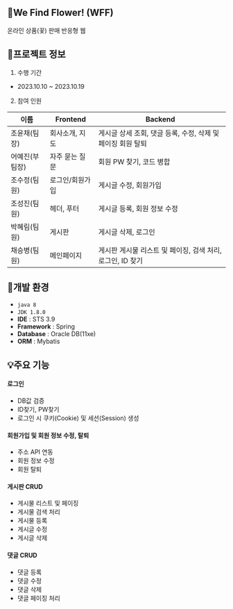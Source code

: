 ## 🌻We Find Flower! (WFF)
온라인 상품(꽃) 판매 반응형 웹

## 📝프로젝트 정보
1. 수행 기간
* 2023.10.10 ~ 2023.10.19

2. 참여 인원

|이름|Frontend|Backend|
|------|---|---|
|조윤채(팀장)|회사소개, 지도|게시글 상세 조회, 댓글 등록, 수정, 삭제 및 페이징 회원 탈퇴|
|어예진(부팀장)|자주 묻는 질문|회원 PW 찾기, 코드 병합|
|조수정(팀원)|로그인/회원가입|게시글 수정, 회원가입|
|조성진(팀원)|헤더, 푸터|게시글 등록, 회원 정보 수정|
|박혜림(팀원)|게시판|게시글 삭제, 로그인|
|채승병(팀원)|메인페이지|게시판 게시물 리스트 및 페이징, 검색 처리, 로그인, ID 찾기|


## 📒개발 환경
- `java 8`
- `JDK 1.8.0`
- **IDE** : STS 3.9
- **Framework** : Spring
- **Database** : Oracle DB(11xe)
- **ORM** : Mybatis

## 💡주요 기능
#### 로그인
- DB값 검증
- ID찾기, PW찾기
- 로그인 시 쿠키(Cookie) 및 세션(Session) 생성

#### 회원가입 및 회원 정보 수정, 탈퇴
- 주소 API 연동
- 회원 정보 수정
- 회원 탈퇴

#### 게시판 CRUD
- 게시물 리스트 및 페이징
- 게시물 검색 처리
- 게시물 등록
- 게시글 수정
- 게시글 삭제

#### 댓글 CRUD
- 댓글 등록
- 댓글 수정
- 댓글 삭제
- 댓글 페이징 처리
